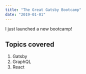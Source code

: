 ```yaml
---
title: "The Great Gatsby Bootcamp"
date: "2019-01-01"
---
```


I just launched a new bootcamp!

## Topics covered

1. Gatsby
2. GraphQL
3. React
